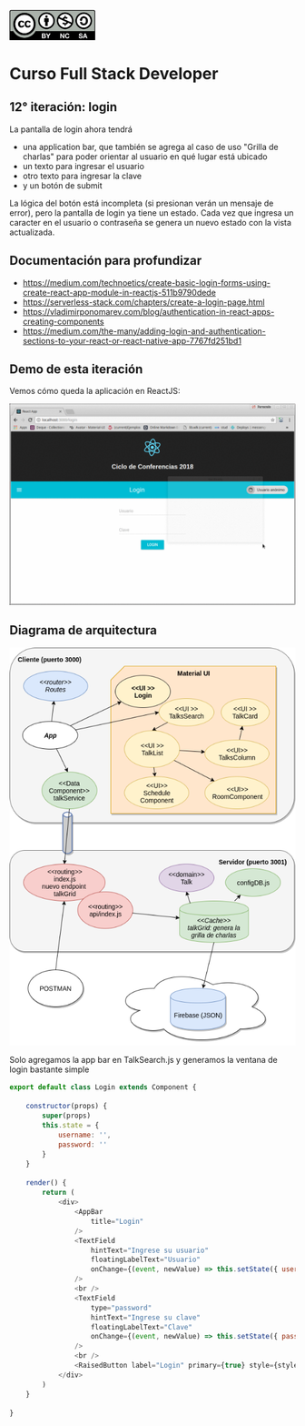 <img src="images/license.png"
    width="30%" height="30%">

# Curso Full Stack Developer

## 12° iteración: login

La pantalla de login ahora tendrá

- una application bar, que también se agrega al caso de uso "Grilla de charlas" para poder orientar al usuario en qué lugar está ubicado
- un texto para ingresar el usuario
- otro texto para ingresar la clave
- y un botón de submit

La lógica del botón está incompleta (si presionan verán un mensaje de error), pero la pantalla de login ya tiene un estado. Cada vez que ingresa un caracter en el usuario o contraseña se genera un nuevo estado con la vista actualizada.

## Documentación para profundizar

-  https://medium.com/technoetics/create-basic-login-forms-using-create-react-app-module-in-reactjs-511b9790dede
-  https://serverless-stack.com/chapters/create-a-login-page.html
-  https://vladimirponomarev.com/blog/authentication-in-react-apps-creating-components
-  https://medium.com/the-many/adding-login-and-authentication-sections-to-your-react-or-react-native-app-7767fd251bd1


## Demo de esta iteración

Vemos cómo queda la aplicación en ReactJS:

![](images/demo.gif)


## Diagrama de arquitectura

![](images/Iteracion12.png)

Solo agregamos la app bar en TalkSearch.js y generamos la ventana de login bastante simple

```javascript
export default class Login extends Component {

    constructor(props) {
        super(props)
        this.state = {
            username: '',
            password: ''
        }
    }

    render() {
        return (
            <div>
                <AppBar
                    title="Login"
                />
                <TextField
                    hintText="Ingrese su usuario"
                    floatingLabelText="Usuario"
                    onChange={(event, newValue) => this.setState({ username: newValue })}
                />
                <br />
                <TextField
                    type="password"
                    hintText="Ingrese su clave"
                    floatingLabelText="Clave"
                    onChange={(event, newValue) => this.setState({ password: newValue })}
                />
                <br />
                <RaisedButton label="Login" primary={true} style={style} onClick={(event) => this.handleClick(event)} />
            </div>
        )
    }

}
```
